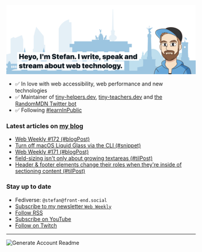 <img alt="Heyo, I'm Stefan. I write and speak about web technology." src="https://raw.githubusercontent.com/stefanjudis/stefanjudis/main/screenshot.png">

- ✅ In love with web accessibility, web performance and new technologies
- ✅ Maintainer of [tiny-helpers.dev](https://tiny-helpers.dev), [tiny-teachers.dev](https://tiny-teachers.dev/) and [the RandomMDN Twitter bot](https://twitter.com/randomMDN)
- ✅ Following [#learnInPublic](https://www.stefanjudis.com/today-i-learned/)
### Latest articles on [my blog](https://www.stefanjudis.com)

<!-- BLOG-POST-LIST:START -->
- [Web Weekly #172 &lpar;#blogPost&rpar;](https://www.stefanjudis.com/blog/web-weekly-172/)
- [Turn off macOS Liquid Glass via the CLI &lpar;#snippet&rpar;](https://www.stefanjudis.com/snippets/turn-off-macos-liquid-glass-via-the-cli/)
- [Web Weekly #171 &lpar;#blogPost&rpar;](https://www.stefanjudis.com/blog/web-weekly-171/)
- [field-sizing isn&#39;t only about growing textareas &lpar;#tilPost&rpar;](https://www.stefanjudis.com/today-i-learned/field-sizing-is-about-more-than-textareas/)
- [Header &amp; footer elements change their roles when they&#39;re inside of sectioning content &lpar;#tilPost&rpar;](https://www.stefanjudis.com/today-i-learned/header-and-footer-elements-lose-their-roles-in-sectioning-content/)
<!-- BLOG-POST-LIST:END -->

### Stay up to date

- Fediverse: `@stefan@front-end.social`
- [Subscribe to my newsletter `Web Weekly`](https://webweekly.email/)
- [Follow RSS](https://www.stefanjudis.com/feeds/)
- [Subscribe on YouTube](https://youtube.com/c/stefanjudis)
- [Follow on Twitch](https://www.twitch.tv/stefanjudis)

---

![Generate Account Readme](https://github.com/stefanjudis/stefanjudis/workflows/Generate%20Account%20Readme/badge.svg)
